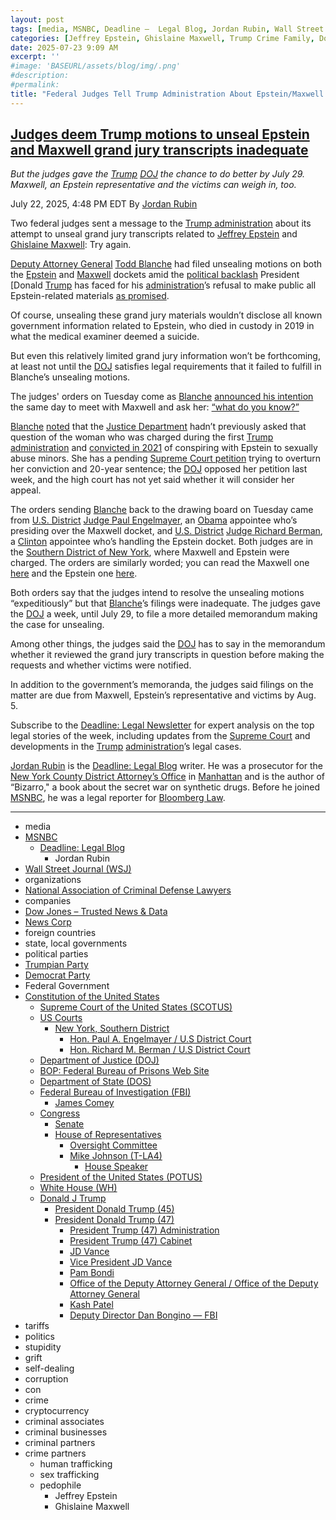 ```yaml
---
layout: post
tags: [media, MSNBC, Deadline –  Legal Blog, Jordan Rubin, Wall Street Journal (WSJ), organizations, National Association of Criminal Defense Lawyers, companies, Dow Jones – Trusted News & Data, News Corp, foreign countries, state local governments, political parties, Trumpian Party, Democrat Party, Federal Government, Constitution of the United States, Supreme Court of the United States (SCOTUS), US Courts, New York Southern District, Hon. Paul A. Engelmayer / U.S District Court, Hon. Richard M. Berman / U.S District Court, Department of Justice (DOJ), BOP –  Federal Bureau of Prisons Web Site, Department of State (DOS), Federal Bureau of Investigation (FBI), James Comey, Congress, Senate, House of Representatives, Oversight Committee, Mike Johnson (T-LA4), House Speaker, President of the United States (POTUS), White House (WH), Donald J Trump, President Donald Trump (45), President Donald Trump (47), President Trump (47) Administration, President Trump (47) Cabinet, JD Vance, Vice President JD Vance, Pam Bondi, Office of the Deputy Attorney General / Office of the Deputy Attorney General, Kash Patel, Deputy Director Dan Bongino — FBI, tariffs, politics, stupidity, grift, self-dealing, corruption, con, crime, cryptocurrency, criminal associates, criminal businesses, criminal partners, crime partners, human trafficking, sex trafficking, pedophile, Jeffrey Epstein, Ghislaine Maxwell]
categories: [Jeffrey Epstein, Ghislaine Maxwell, Trump Crime Family, Donald Trump]
date: 2025-07-23 9:09 AM
excerpt: ''
#image: 'BASEURL/assets/blog/img/.png'
#description:
#permalink:
title: "Federal Judges Tell Trump Administration About Epstein/Maxwell Grand Jury Files Release: Try Again"
---
```



## [Judges deem Trump motions to unseal Epstein and Maxwell grand jury transcripts inadequate](https://www.msnbc.com/deadline-white-house/deadline-legal-blog/epstein-grand-jury-transcripts-maxwell-trump-motions-judges-rcna220298)

*But the judges gave the [Trump](https://www.donaldjtrump.com/) [DOJ](https://www.justice.gov/) the chance to do better by July 29. Maxwell, an Epstein representative and the victims can weigh in, too.*

July 22, 2025, 4:48 PM EDT
By [Jordan Rubin](https://www.msnbc.com/author/jordan-rubin-ncpn1301611)

Two federal judges sent a message to the [Trump administration](https://www.msnbc.com/deadline-white-house/deadline-legal-blog/trump-ordered-fix-another-illegal-removal-immigrant-rcna214808) about its attempt to unseal grand jury transcripts related to [Jeffrey Epstein](https://www.msnbc.com/deadline-white-house/deadline-legal-blog/wall-street-journal-trump-epstein-lawsuit-rcna219968?icid=latestpost_bot) and [Ghislaine Maxwell](https://www.msnbc.com/deadline-white-house/deadline-legal-blog/supreme-court-ghislaine-maxwell-appeal-epstein-trump-rcna220042): Try again.

[Deputy Attorney General](https://www.justice.gov/dag) [Todd Blanche](https://www.msnbc.com/deadline-white-house/deadline-legal-blog/trump-hush-money-trial-witness-testimony-takeaways-rcna149542) had filed unsealing motions on both the [Epstein](https://storage.courtlistener.com/recap/gov.uscourts.nysd.518649/gov.uscourts.nysd.518649.61.0_4.pdf) and [Maxwell](https://storage.courtlistener.com/recap/gov.uscourts.nysd.539612/gov.uscourts.nysd.539612.785.0_2.pdf) dockets amid the [political backlash](https://www.pbs.org/newshour/politics/what-to-know-about-the-maga-faithfuls-anger-over-trump-and-the-epstein-case) President [Donald [Trump](https://www.donaldjtrump.com/) has faced for his [administration](https://www.whitehouse.gov/administration/)’s refusal to make public all Epstein-related materials [as promised](https://abcnews.go.com/Politics/trump-jeffrey-epstein-years-including-2024-campaign-trail/story?id=123778541).

Of course, unsealing these grand jury materials wouldn’t disclose all known government information related to Epstein, who died in custody in 2019 in what the medical examiner deemed a suicide.

But even this relatively limited grand jury information won’t be forthcoming, at least not until the [DOJ](https://www.justice.gov/) satisfies legal requirements that it failed to fulfill in Blanche’s unsealing motions.

The judges' orders on Tuesday come as [Blanche](https://www.justice.gov/dag) [announced his intention](https://www.msnbc.com/deadline-white-house/deadline-legal-blog/ghislaine-maxwell-blanche-meeting-doj-epstein-trump-rcna220219) the same day to meet with Maxwell and ask her: [“what do you know?”](https://x.com/DAGToddBlanche/status/1947623916538617946)

[Blanche](https://www.justice.gov/dag) [noted](https://x.com/DAGToddBlanche/status/1947623916538617946) that the [Justice Department](https://www.justice.gov/) hadn’t previously asked that question of the woman who was charged during the first [Trump](https://www.donaldjtrump.com/) [administration](https://www.whitehouse.gov/administration/) and [convicted in 2021](https://www.justice.gov/usao-sdny/pr/statement-us-attorney-damian-williams-verdict-us-v-ghislaine-maxwell) of conspiring with Epstein to sexually abuse minors. She has a pending [Supreme Court petition](https://www.msnbc.com/deadline-white-house/deadline-legal-blog/supreme-court-ghislaine-maxwell-appeal-epstein-trump-rcna220042) trying to overturn her conviction and 20-year sentence; the [DOJ](https://www.justice.gov/) opposed her petition last week, and the high court has not yet said whether it will consider her appeal.

The orders sending [Blanche](https://www.justice.gov/dag) back to the drawing board on Tuesday came from [U.S. District](https://nysd.uscourts.gov/) [Judge Paul Engelmayer](https://nysd.uscourts.gov/hon-paul-engelmayer), an [Obama](https://obamawhitehouse.archives.gov/) appointee who’s presiding over the Maxwell docket, and [U.S. District](https://nysd.uscourts.gov/) [Judge Richard Berman](https://www.nysd.uscourts.gov/hon-richard-m-berman), a [Clinton](https://clintonwhitehouse4.archives.gov/) appointee who’s handling the Epstein docket. Both judges are in the [Southern District of New York](https://www.justice.gov/usao-sdny), where Maxwell and Epstein were charged. The orders are similarly worded; you can read the Maxwell one [here](https://storage.courtlistener.com/recap/gov.uscourts.nysd.539612/gov.uscourts.nysd.539612.789.0.pdf) and the Epstein one [here](https://storage.courtlistener.com/recap/gov.uscourts.nysd.518649/gov.uscourts.nysd.518649.63.0.pdf).

Both orders say that the judges intend to resolve the unsealing motions “expeditiously” but that [Blanche](https://www.justice.gov/dag)’s filings were inadequate. The judges gave the [DOJ](https://www.justice.gov/) a week, until July 29, to file a more detailed memorandum making the case for unsealing.

Among other things, the judges said the [DOJ](https://www.justice.gov/) has to say in the memorandum whether it reviewed the grand jury transcripts in question before making the requests and whether victims were notified.

In addition to the government’s memoranda, the judges said filings on the matter are due from Maxwell, Epstein’s representative and victims by Aug. 5.

Subscribe to the [Deadline: Legal Newsletter](https://link.msnbc.com/join/5ck/msnbc-deadlinelegal-signup-inline) for expert analysis on the top legal stories of the week, including updates from the [Supreme Court](https://www.supremecourt.gov/) and developments in the [Trump](https://www.donaldjtrump.com/) [administration](https://www.whitehouse.gov/administration/)’s legal cases.

[Jordan Rubin](https://www.msnbc.com/author/jordan-rubin-ncpn1301611) is the [Deadline: Legal Blog](https://www.msnbc.com/deadline-white-house) writer. He was a prosecutor for the [New York County District Attorney’s Office](https://manhattanda.org/) in [Manhattan](https://manhattanda.org/) and is the author of “Bizarro," a book about the secret war on synthetic drugs. Before he joined [MSNBC](https://www.msnbc.com/), he was a legal reporter for [Bloomberg Law](https://pro.bloomberglaw.com/).

----
- media
- [MSNBC](https://www.msnbc.com/)
    - [Deadline: Legal Blog](https://www.msnbc.com/deadline-white-house)
        - Jordan Rubin
- [Wall Street Journal (WSJ)](https://www.wsj.com/)
- organizations 
- [National Association of Criminal Defense Lawyers](https://www.nacdl.org/)
- companies
- [Dow Jones – Trusted News & Data](https://www.dowjones.com/)
- [News Corp](http://newscorp.com/)
- foreign countries 
- state, local governments
- political parties 
- [Trumpian Party](https://www.gop.com/)
- [Democrat Party](https://www.democrats.org/)
- Federal Government 
- [Constitution of the United States](https://constitution.congress.gov/)
    - [Supreme Court of the United States (SCOTUS)](https://www.supremecourt.gov/)
    - [US Courts](https://www.uscourts.gov/)
        - [New York, Southern District](https://www.justice.gov/usao-sdny)
            - [Hon. Paul A. Engelmayer / U.S District Court](https://nysd.uscourts.gov/hon-paul-engelmayer)
            - [Hon. Richard M. Berman / U.S District Court](https://www.nysd.uscourts.gov/hon-richard-m-berman)
    - [Department of Justice (DOJ)](https://www.justice.gov/)
    - [BOP: Federal Bureau of Prisons Web Site](https://www.bop.gov/)
    - [Department of State (DOS)](https://www.state.gov/)
    - [Federal Bureau of Investigation (FBI)](https://www.fbi.gov/)
        - [James Comey](https://www.fbi.gov/history/directors/james-b-comey)
    - [Congress](https://www.congress.gov/)
        - [Senate](https://www.senate.gov/)
        - [House of Representatives](https://www.house.gov/)
            - [Oversight Committee](https://oversight.house.gov/)
            - [Mike Johnson (T-LA4)](https://mikejohnson.house.gov/)
                - [House Speaker](https://www.speaker.gov/) 
    - [President of the United States (POTUS)](https://www.whitehouse.gov/)
    - [White House (WH)](https://www.whitehouse.gov/)
    - [Donald J Trump](https://www.donaldjtrump.com/)
        - [President Donald Trump (45)](https://trumpwhitehouse.archives.gov/)
        - [President Donald Trump (47)](https://www.whitehouse.gov/administration/donald-j-trump/)
            - [President Trump (47) Administration](https://www.whitehouse.gov/administration/)
            - [President Trump (47) Cabinet](https://www.whitehouse.gov/administration/the-cabinet/)
            - [JD Vance](https://www.linkedin.com/in/jd-vance-770a9047/)
            - [Vice President JD Vance](https://www.whitehouse.gov/administration/jd-vance/)
            - [Pam Bondi](https://www.justice.gov/ag/staff-profile/meet-attorney-general)
            - [Office of the Deputy Attorney General / Office of the Deputy Attorney General](https://www.justice.gov/dag)
            - [Kash Patel](https://www.fbi.gov/about/leadership-and-structure/director-patel)
            - [Deputy Director Dan Bongino — FBI](https://www.fbi.gov/about/leadership-and-structure/deputy-director-dan-bongino)
- tariffs
- politics
- stupidity
- grift
- self-dealing
- corruption
- con
- crime
- cryptocurrency 
- criminal associates
- criminal businesses
- criminal partners
- crime partners
    - human trafficking 
    - sex trafficking 
    - pedophile 
        - Jeffrey Epstein 
        - Ghislaine Maxwell

